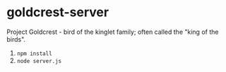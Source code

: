 # goldcrest-server
Project Goldcrest - bird of the kinglet family; often called the "king of the birds".

1. `npm install`
2. `node server.js`
